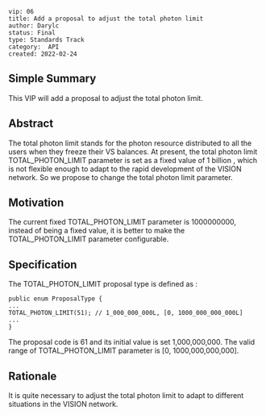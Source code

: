 ```
vip: 06
title: Add a proposal to adjust the total photon limit
author: Darylc
status: Final
type: Standards Track
category:  API
created: 2022-02-24
``` 

## Simple Summary

This VIP will add a proposal to adjust the total photon limit.

## Abstract

The total photon limit stands for the photon resource distributed to all the users when they freeze their VS balances. At present, the total photon limit TOTAL_PHOTON_LIMIT parameter is set as a fixed value of 1 billion , which is not flexible enough to adapt to the rapid development of the VISION network. So we propose to change the total photon limit parameter.

## Motivation
The current fixed TOTAL_PHOTON_LIMIT parameter is 1000000000, instead of being a fixed value, it is better to make the TOTAL_PHOTON_LIMIT parameter configurable.

## Specification
The TOTAL_PHOTON_LIMIT proposal type is defined as :
```
public enum ProposalType {
...
TOTAL_PHOTON_LIMIT(51); // 1_000_000_000L, [0, 1000_000_000_000L]
...
}
```
The proposal code is 61 and its initial value is set 1,000,000,000. The valid range of TOTAL_PHOTON_LIMIT parameter is [0, 1000,000,000,000].

## Rationale

It is quite necessary to adjust the total photon limit to adapt to different situations in the VISION network.